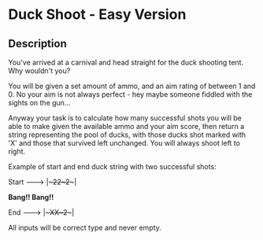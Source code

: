 # Duck Shoot - Easy Version

## Description

You've arrived at a carnival and head straight for the duck shooting tent. Why wouldn't you?

You will be given a set amount of ammo, and an aim rating of between 1 and 0. No your aim is not always perfect - hey maybe someone fiddled with the sights on the gun...

Anyway your task is to calculate how many successful shots you will be able to make given the available ammo and your aim score, then return a string representing the pool of ducks, with those ducks shot marked with 'X' and those that survived left unchanged. You will always shoot left to right.

Example of start and end duck string with two successful shots:

Start ---> |~~~~~22~2~~~~~|

**Bang!! Bang!!**

End ---> |~~~~~XX~2~~~~~|

All inputs will be correct type and never empty.
